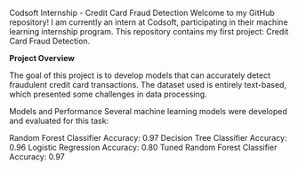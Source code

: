 Codsoft Internship - Credit Card Fraud Detection
Welcome to my GitHub repository! I am currently an intern at Codsoft, participating in their machine learning internship program. This repository contains my first project: Credit Card Fraud Detection.

**Project Overview**

The goal of this project is to develop models that can accurately detect fraudulent credit card transactions. The dataset used is entirely text-based, which presented some challenges in data processing.

Models and Performance
Several machine learning models were developed and evaluated for this task:

Random Forest Classifier
Accuracy: 0.97
Decision Tree Classifier
Accuracy: 0.96
Logistic Regression
Accuracy: 0.80
Tuned Random Forest Classifier
Accuracy: 0.97
